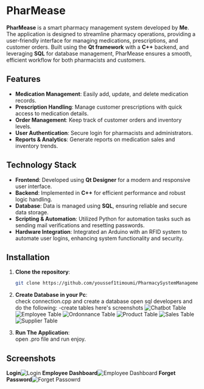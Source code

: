 # PharMease

**PharMease** is a smart pharmacy management system developed by **Me**. The application is designed to streamline pharmacy operations, providing a user-friendly interface for managing medications, prescriptions, and customer orders. Built using the **Qt framework** with a **C++** backend, and leveraging **SQL** for database management, PharMease ensures a smooth, efficient workflow for both pharmacists and customers.

## Features
- **Medication Management**: Easily add, update, and delete medication records.
- **Prescription Handling**: Manage customer prescriptions with quick access to medication details.
- **Order Management**: Keep track of customer orders and inventory levels.
- **User Authentication**: Secure login for pharmacists and administrators.
- **Reports & Analytics**: Generate reports on medication sales and inventory trends.

## Technology Stack
- **Frontend**: Developed using **Qt Designer** for a modern and responsive user interface.
- **Backend**: Implemented in **C++** for efficient performance and robust logic handling.
- **Database**: Data is managed using **SQL**, ensuring reliable and secure data storage.
- **Scripting & Automation**: Utilized Python for automation tasks such as sending mail verifications and resetting passwords.
- **Hardware Integration**: Integrated an Arduino with an RFID system to automate user logins, enhancing system functionality and security.

## Installation

1. **Clone the repository**:
   ```bash
   git clone https://github.com/youssef1timoumi/PharmacySystemManagement.git
2. **Create Database in your Pc**:   
   check connection.cpp and create a database
   open sql developers and do the following:
   -create tables here's screenshots
   ![Chatbot Table](imgs/chatbot.png)
   ![Employee Table](imgs/Employee.png)
   ![Ordonnance Table](imgs/ordonnance.png)
   ![Product Table](imgs/product.png)
   ![Sales Table](imgs/sales.png)
   ![Supplier Table](imgs/supplier.png)

   
3. **Run The Application**:  
   open .pro file and run
   enjoy.
   
## Screenshots
  **Login**![Login](imgs/login.png)
  **Employee Dashboard**![Employee Dashboard](imgs/employeedashboard.png)
  **Forget Password**![Forget Passowrd](imgs/forgetpassword.png)
   
